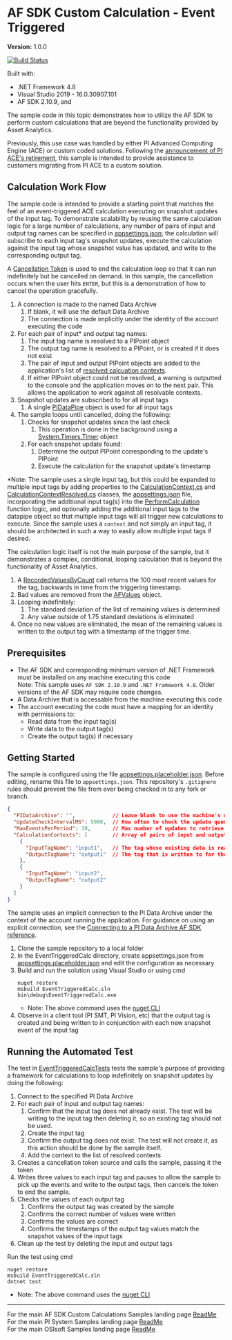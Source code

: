 # AF SDK Custom Calculation - Event Triggered

**Version:** 1.0.0

[![Build Status](https://dev.azure.com/osieng/engineering/_apis/build/status/product-readiness/PI-System/osisoft.sample-afsdk-event_triggered_calculation-dotnet?repoName=osisoft%2Fsample-afsdk-event_triggered_calculation-dotnet&branchName=initial_sample)](https://dev.azure.com/osieng/engineering/_build/latest?definitionId=3928&repoName=osisoft%2Fsample-afsdk-event_triggered_calculation-dotnet&branchName=initial_sample)

Built with:
- .NET Framework 4.8
- Visual Studio 2019 - 16.0.30907.101
- AF SDK 2.10.9, and


The sample code in this topic demonstrates how to utilize the AF SDK to perform custom calculations that are beyond the functionality provided by Asset Analytics.

Previously, this use case was handled by either PI Advanced Computing Engine (ACE) or custom coded solutions. Following the [announcement of PI ACE's retirement](https://pisquare.osisoft.com/s/article/000036664), this sample is intended to provide assistance to customers migrating from PI ACE to a custom solution.

## Calculation Work Flow

The sample code is intended to provide a starting point that matches the feel of an event-triggered ACE calculation executing on snapshot updates of the input tag. To demonstrate scalability by reusing the same calculation logic for a large number of calculations, any number of pairs of input and output tag names can be specified in [appsettings.json](EventTriggeredCalc\appsettings.placeholder.json); the calculation will subscribe to each input tag's snapshot updates, execute the calculation against the input tag whose snapshot value has updated, and write to the corresponding output tag.

A [Cancellation Token](https://docs.microsoft.com/en-us/dotnet/api/system.threading.cancellationtoken?view=netframework-4.8) is used to end the calculation loop so that it can run indefinitely but be cancelled on demand. In this sample, the cancellation occurs when the user hits `ENTER`, but this is a demonstration of how to cancel the operation gracefully.

1. A connection is made to the named Data Archive
    1. If blank, it will use the default Data Archive
    1. The connection is made implicitly under the identity of the account executing the code
1. For each pair of input* and output tag names:
    1. The input tag name is resolved to a PIPoint object
    1. The output tag name is resolved to a PIPoint, or is created if it does not exist
    1. The pair of input and output PIPoint objects are added to the application's list of [resolved calcuation contexts](EventTriggeredCalc\CalculationContextResolved.cs).
    1. If either PIPoint object could not be resolved, a warning is outputted to the console and the application moves on to the next pair. This allows the application to work against all resolvable contexts.
1. Snapshot updates are subscribed to for all input tags
    1. A single [PIDataPipe](https://docs.osisoft.com/bundle/af-sdk/page/html/T_OSIsoft_AF_PI_PIDataPipe.htm) object is used for all input tags
1. The sample loops until cancelled, doing the following:
    1. Checks for snapshot updates since the last check
        1. This operation is done in the background using a [System.Timers.Timer](https://docs.microsoft.com/en-us/dotnet/api/system.timers.timer?view=netframework-4.8) object
    1. For each snapshot update found:
        1. Determine the output PIPoint corresponding to the update's PIPoint
        1. Execute the calculation for the snapshot update's timestamp

*Note: The sample uses a single input tag, but this could be expanded to multiple input tags by adding properties to the [CalculationContext.cs](EventTriggeredCalc\CalculationContext.cs) and [CalculationContextResolved.cs](EventTriggeredCalc\CalculationContextResolved.cs) classes, the [appsettings.json](EventTriggeredCalc\appsettings.placeholder.json) file, incorporating the additional input tag(s) into the [PerformCalculation](EventTriggeredCalc\Program.cs) function logic, and optionally adding the additional input tags to the datapipe object so that multiple input tags will all trigger new calculations to execute. Since the sample uses a `context` and not simply an input tag, it should be architected in such a way to easily allow multiple input tags if desired.

The calculation logic itself is not the main purpose of the sample, but it demonstrates a complex, conditional, looping calculation that is beyond the functionality of Asset Analytics.

1. A [RecordedValuesByCount](https://docs.osisoft.com/bundle/af-sdk/page/html/M_OSIsoft_AF_PI_PIPoint_RecordedValuesByCount.htm) call returns the 100 most recent values for the tag, backwards in time from the triggering timestamp.
1. Bad values are removed from the [AFValues](https://docs.osisoft.com/bundle/af-sdk/page/html/T_OSIsoft_AF_Asset_AFValues.htm) object.
1. Looping indefinitely:
    1. The standard deviation of the list of remaining values is determined
    1. Any value outside of 1.75 standard deviations is eliminated
1. Once no new values are eliminated, the mean of the remaining values is written to the output tag with a timestamp of the trigger time.

## Prerequisites

- The AF SDK and corresponding minimum version of .NET Framework must be installed on any machine executing this code  
Note: This sample uses `AF SDK 2.10.9` and `.NET Framework 4.8`. Older versions of the AF SDK may require code changes.
- A Data Archive that is accessable from the machine executing this code
- The account executing the code must have a mapping for an identity with permissions to:
    - Read data from the input tag(s)
    - Write data to the output tag(s)
    - Create the output tag(s) if necessary

## Getting Started

The sample is configured using the file [appsettings.placeholder.json](EventTriggeredCalc\appsettings.placeholder.json). Before editing, rename this file to `appsettings.json`. This repository's `.gitignore` rules should prevent the file from ever being checked in to any fork or branch.

```json
{
  "PIDataArchive": "",            // Leave blank to use the machine's default PI Data Archive
  "UpdateCheckIntervalMS": 5000,  // How often to check the update queue for updates, in ms
  "MaxEventsPerPeriod": 10,       // Max number of updates to retrieve per update check
  "CalculationContexts": [        // Array of pairs of input and output tags
    {
      "InputTagName": "input1",   // The tag whose existing data is read in for the calculation
      "OutputTagName": "output1"  // The tag that is written to for the output of the calculation
    },
    {
      "InputTagName": "input2",
      "OutputTagName": "output2"
    }
  ]
}
```

The sample uses an implicit connection to the PI Data Archive under the context of the account running the application. For guidance on using an explicit connection, see the [Connecting to a PI Data Archive AF SDK reference](https://docs.osisoft.com/bundle/af-sdk/page/html/connecting-to-a-pi-data-archive.htm).

1. Clone the sample repository to a local folder
1. In the EventTriggeredCalc directory, create appsettings.json from [appsettings.placeholder.json](EventTriggeredCalc\appsettings.placeholder.json) and edit the configuration as necessary
1. Build and run the solution using Visual Studio or using cmd
    ```shell
    nuget restore
    msbuild EventTriggeredCalc.sln
    bin\debug\EventTriggeredCalc.exe
    ```
    - Note: The above command uses the [nuget CLI](https://docs.microsoft.com/en-us/nuget/consume-packages/install-use-packages-nuget-cli)
1. Observe in a client tool (PI SMT, PI Vision, etc) that the output tag is created and being written to in conjunction with each new snapshot event of the input tag

## Running the Automated Test

The test in [EventTriggeredCalcTests](EventTriggeredCalcTests\UnitTests.cs) tests the sample's purpose of providing a framework for calculations to loop indefinitely on snapshot updates by doing the following:
1. Connect to the specified PI Data Archive
1. For each pair of input and output tag names:
    1. Confirm that the input tag does not already exist. The test will be writing to the input tag then deleting it, so an existing tag should not be used.
    1. Create the input tag
    1. Confirm the output tag does not exist. The test will not create it, as this action should be done by the sample itself.
    1. Add the context to the list of resolved contexts
1. Creates a cancellation token source and calls the sample, passing it the token
1. Writes three values to each input tag and pauses to allow the sample to pick up the events and write to the output tags, then cancels the token to end the sample.
1. Checks the values of each output tag
    1. Confirms the output tag was created by the sample
    1. Confirms the correct number of values were written
    1. Confirms the values are correct
    1. Confirms the timestamps of the output tag values match the snapshot values of the input tags
1. Clean up the test by deleting the input and output tags

Run the test using cmd
```shell
nuget restore
msbuild EventTriggeredCalc.sln
dotnet test
```
- Note: The above command uses the [nuget CLI](https://docs.microsoft.com/en-us/nuget/consume-packages/install-use-packages-nuget-cli)
---

For the main AF SDK Custom Calculations Samples landing page [ReadMe](https://github.com/osisoft/OSI-Samples-PI-System/tree/main/docs/AF-SDK-Custom-Calculations-Docs)  
For the main PI System Samples landing page [ReadMe](https://github.com/osisoft/OSI-Samples-PI-System)  
For the main OSIsoft Samples landing page [ReadMe](https://github.com/osisoft/OSI-Samples)